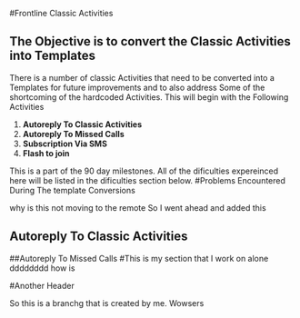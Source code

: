 #Frontline Classic Activities
## The Objective is to convert the Classic Activities into Templates
 There is a number of classic Activities that need to be converted into a Templates for future improvements and to also address Some of the shortcoming of the hardcoded Activities.
 This will begin with the Following Activities

 1. **Autoreply To Classic Activities**
 1. **Autoreply To Missed Calls**
 1. **Subscription Via SMS**
 1. **Flash to join**

This is a part of the 90 day milestones.
All of the dificulties expereinced here will be listed in the dificulties section below. 
#Problems Encountered During The template Conversions

why is this not moving to the remote
So I went ahead and added this
## Autoreply To Classic Activities


##Autoreply To Missed Calls
#This is my section that I work on alone
dddddddd
how is 

#Another Header




So this is a branchg that is created by me. Wowsers
